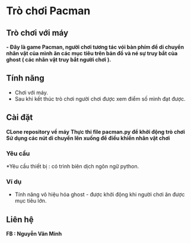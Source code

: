 # Trò chơi Pacman

## Trò chơi với máy

**-	Đây là game Pacman, người chơi tương tác vói bàn phím để di chuyển nhân vật của mình ăn các mục tiêu trên bản đồ và né sự truy bắt của ghost ( các nhân vật truy bắt người chơi ).**

## Tính năng

* Chơi với máy.
* Sau khi kết thúc trò chơi người chơi được xem điểm số mình đạt được.
## Cài đặt

**CLone repository về máy**
**Thực thi file pacman.py để khởi động trò chơi**
**Sử dụng các nút di chuyển lên xuống để điều khiển nhân vật chơi**
### Yêu cầu

*Yêu cầu thiết bị : có trình biên dịch ngôn ngữ python.

### Ví dụ

* Tính năng vô hiệu hóa ghost - được khởi động khi người chơi ăn được mục tiêu lớn.

## Liên hệ

**FB : Nguyễn Văn Minh**
